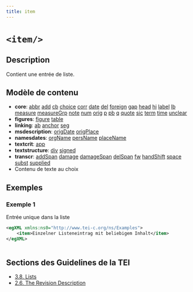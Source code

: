 ```yaml
---
title: item
---
```




# `<item/>`

## Description

Contient une entrée de liste.

## Modèle de contenu

- **core**: [abbr](abbr.md) [add](add.md) [cb](cb.md) [choice](choice.md) [corr](corr.md) [date](date.md) [del](del.md) [foreign](foreign.md) [gap](gap.md) [head](head.md) [hi](hi.md) [label](label.md) [lb](lb.md) [measure](measure.md) [measureGrp](measureGrp.md) [note](note.md) [num](num.md) [orig](orig.md) [p](p.md) [pb](pb.md) [q](q.md) [quote](quote.md) [sic](sic.md) [term](term.md) [time](time.md) [unclear](unclear.md)
- **figures**: [figure](figure.md) [table](table.md)
- **linking**: [ab](ab.md) [anchor](anchor.md) [seg](seg.md)
- **msdescription**: [origDate](origDate.md) [origPlace](origPlace.md)
- **namesdates**: [orgName](orgName.md) [persName](persName.md) [placeName](placeName.md)
- **textcrit**: [app](app.md)
- **textstructure**: [div](div.md) [signed](signed.md)
- **transcr**: [addSpan](addSpan.md) [damage](damage.md) [damageSpan](damageSpan.md) [delSpan](delSpan.md) [fw](fw.md) [handShift](handShift.md) [space](space.md) [subst](subst.md) [supplied](supplied.md)
- Contenu de texte au choix

## Exemples

### Exemple 1

Entrée unique dans la liste

```xml
<egXML xmlns:ns0="http://www.tei-c.org/ns/Examples">
    <item>Einzelner Listeneintrag mit beliebigem Inhalt</item>
</egXML>
               
```

## Sections des Guidelines de la TEI

- [3.8. Lists](https://www.tei-c.org/release/doc/tei-p5-doc/en/html/CO.html#COLI)
- [2.6. The Revision Description](https://www.tei-c.org/release/doc/tei-p5-doc/en/html/HD.html#HD6)